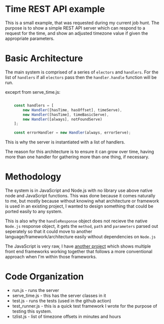 # Time REST API example

This is a small example, that was requested during my current job hunt. The purpose is to show a simple REST API server which can respond to a request for the time, and show an adjusted timezone value if given the appropriate parameters.

# Basic Architecture

The main system is comprised of a series of `electors` and `handlers`. For the list of `handlers` if all `electors` pass then the `handler.handle` function will be run.

exceprt from serve_time.js:

```JavaScript

    const handlers = [
        new Handler([hasTime, hasOffset], timeServe),
        new Handler([hasTime], timeBasicServe),
        new Handler([always], notFoundServe)
    ];

    const errorHandler = new Handler(always, errorServe);
```

This is why the server is instantiated with a list of handlers.

The reason for this architecture is to ensure it can grow over time, having more than one handler for gathering more than one thing, if necessary.

# Methodology
The system is in JavaScript and Node.js with no library use above native node and JavaScript functions. This was done because it comes naturally to me, but mostly because without knowing what architecture or framework is used in an existing project, I wanted to design something that could be ported easily to any system.

This is also why the `handleResponse` object does not recieve the native `Node.js` response object, it gets the `method`, `path` and `parameters` parsed out seperately so that it could move to another language/framework/architecture easily without dependencies on `Node.js`

The JavaScript is very raw, I have [another project](https://github.com/firecrow/https://github.com/firecrow/framework-apalooza) which shows multiple front end frameworks working together that follows a more conventional approach when I'm within those frameworks.

# Code Organization

- run.js - runs the server
- serve_time.js - this has the server classes in it
- test.js - runs the tests (used in the github action)
- test_runner.js - this is a quick test framework I wrote for the purpose of testing this system.
- tzlist.js - list of timezone offsets in minutes and hours
